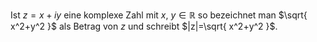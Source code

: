 Ist $z=x+iy$ eine komplexe Zahl mit $x,\ y\in \mathbb{R}$ so bezeichnet man $\sqrt{ x^2+y^2 }$ als Betrag von $z$ und schreibt $|z|=\sqrt{ x^2+y^2 }$.